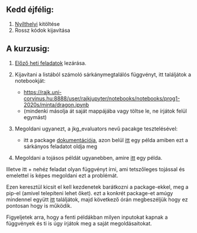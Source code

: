 ## Kedd éjfélig:
1. [Nyílthelyi](https://docs.google.com/forms/d/e/1FAIpQLSeOWTZbJUrvUzYnHqi4HJFhD3q0m8t3dblG9XgqT4Xbrkp6Aw/viewform?usp=sf_link) kitöltése
2. Rossz kódok kijavítása

## A kurzusig:
1. [Előző heti feladatok](materials/course_preps/into_course_07.md) lezárása.

2. Kijavítani a listából számoló sárkánymegtalálós függvényt, 
itt találjátok a notebookját:
    - https://rajk.uni-corvinus.hu:8888/user/rajkjupyter/notebooks/notebooks/prog1-2020s/minta/dragon.ipynb
    - (mindenki másolja át saját mappájába vagy töltse le, ne írjátok felül egymást)

3. Megoldani ugyanezt, a jkg_evaluators nevű pacakge tesztelésével:
    - itt a package [dokumentációja](https://jkg-evaluators.readthedocs.io/en/latest/), 
azon belül [itt](https://jkg-evaluators.readthedocs.io/en/latest/notebooks/001-dragonfind.html) 
egy példa amiben ezt a sárkányos feladatot oldja meg

4. Megoldani a tojásos példát ugyanebben, amire 
[itt](https://jkg-evaluators.readthedocs.io/en/latest/notebooks/002-dropping-the-egg.html) 
egy példa.

Illetve itt + nehéz feladat olyan függvényt írni, ami tetszőleges tojással és emelettel is képes megoldani ezt a problémát.

Ezen keresztül kicsit el kell kezdenetek barátkozni a package-ekkel, meg a pip-el 
(amivel telepíteni lehet őket). ezt a konkrét package-et amúgy mindennel együtt 
[itt](https://github.com/endreMBorza/jkg_evaluators) találjátok, 
majd következő órán megbeszéljük hogy ez pontosan hogy is működik.

Figyeljetek arra, hogy a fenti példákban milyen inputokat kapnak a függvények és ti is úgy írjátok meg a saját megoldásaitokat.